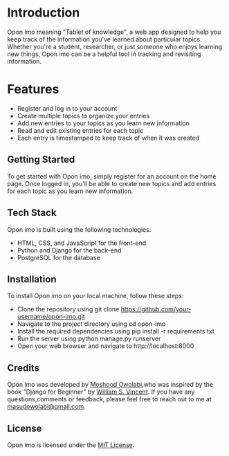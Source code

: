 # Introduction

Opon imo meaning "Tablet of knowledge", a web app designed to help you keep track of the information you've learned about particular topics. Whether you're a student, researcher, or just someone who enjoys learning new things, Opon imo can be a helpful tool in tracking and revisiting information.

# Features

- Register and log in to your account
- Create multiple topics to organize your entries
- Add new entries to your topics as you learn new information
- Read and edit existing entries for each topic
- Each entry is timestamped to keep track of when it was created

## Getting Started
To get started with Opon imo, simply register for an account on the home page. Once logged in, you'll be able to create new topics and add entries for each topic as you learn new information.

## Tech Stack

Opon imo is built using the following technologies:

- HTML, CSS, and JavaScript for the front-end
- Python and Django for the back-end
- PostgreSQL for the database

## Installation

To install Opon imo on your local machine, follow these steps:

- Clone the repository using git clone https://github.com/your-username/opon-imo.git
- Navigate to the project directory using cd opon-imo
- Install the required dependencies using pip install -r requirements.txt
- Run the server using python manage.py runserver
- Open your web browser and navigate to http://localhost:8000

## Credits

Opon imo was developed by [Moshood Owolabi](https://www.linkedin.com/in/moshood-owolabi/),who was inspired by the book "Django for Beginner" by [William S. Vincent](https://djangoforbeginners.com/introduction/). If you have any questions,comments or feedback, please feel free to reach out to me at [masudowolabi@gmail.com](mailto:masudowolabi@gmail.com).

## License
Opon imo is licensed under the [MIT License]( https://opensource.org/licenses/MIT).
